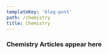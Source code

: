 ```yaml
---
templateKey: 'blog-post'
path: /chemistry
title: Chemistry
---
```

### Chemistry Articles appear here